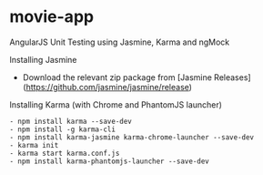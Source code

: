 # movie-app
AngularJS Unit Testing using Jasmine, Karma and ngMock

Installing Jasmine

  - Download the relevant zip package from [Jasmine Releases] (https://github.com/jasmine/jasmine/release)

Installing Karma (with Chrome and PhantomJS launcher)

    - npm install karma --save-dev
    - npm install -g karma-cli
    - npm install karma-jasmine karma-chrome-launcher --save-dev
    - karma init
    - karma start karma.conf.js
    - npm install karma-phantomjs-launcher --save-dev

